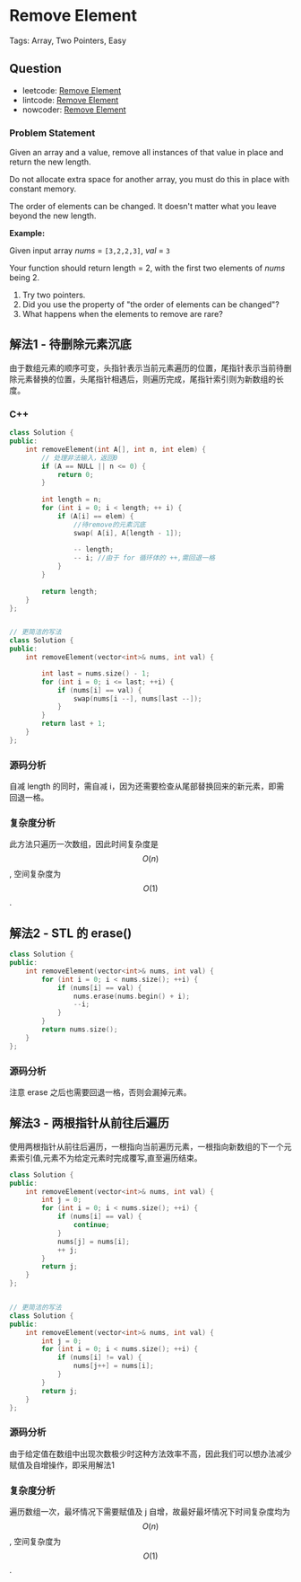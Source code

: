 # Remove Element

Tags: Array, Two Pointers, Easy

## Question

- leetcode: [Remove Element](https://leetcode.com/problems/remove-element/)
- lintcode: [Remove Element](http://www.lintcode.com/en/problem/remove-element/)
- nowcoder: [Remove Element](https://www.nowcoder.com/practice/1e1b7d86039e4427b4b6f7cbb856c301?tpId=46&tqId=29152&tPage=1&rp=1&ru=/ta/leetcode&qru=/ta/leetcode/question-ranking)

### Problem Statement

Given an array and a value, remove all instances of that value in place and
return the new length.

Do not allocate extra space for another array, you must do this in place with
constant memory.

The order of elements can be changed. It doesn't matter what you leave beyond
the new length.

**Example:**

Given input array _nums_ = `[3,2,2,3]`, _val_ = `3`

Your function should return length = 2, with the first two elements of _nums_
being 2.

  1. Try two pointers.
  2. Did you use the property of "the order of elements can be changed"?
  3. What happens when the elements to remove are rare?


## 解法1 - 待删除元素沉底

由于数组元素的顺序可变，头指针表示当前元素遍历的位置，尾指针表示当前待删除元素替换的位置，头尾指针相遇后，则遍历完成，尾指针索引则为新数组的长度。

### C++
```cpp
class Solution {
public:
    int removeElement(int A[], int n, int elem) {
        // 处理非法输入，返回0
        if (A == NULL || n <= 0) {
            return 0;
        }
         
        int length = n;
        for (int i = 0; i < length; ++ i) {
            if (A[i] == elem) {
                //待remove的元素沉底
                swap( A[i], A[length - 1]);
                 
                -- length;
                -- i; //由于 for 循环体的 ++,需回退一格
            }
        }
         
        return length;
    }
};


// 更简洁的写法
class Solution {
public:
    int removeElement(vector<int>& nums, int val) {

        int last = nums.size() - 1;
        for (int i = 0; i <= last; ++i) {
            if (nums[i] == val) {
                swap(nums[i --], nums[last --]);
            }
        }
        return last + 1;
    }
};

```

### 源码分析

自减 length 的同时，需自减 i，因为还需要检查从尾部替换回来的新元素，即需回退一格。

### 复杂度分析

此方法只遍历一次数组，因此时间复杂度是 $$O(n)$$, 空间复杂度为 $$O(1)$$.

## 解法2 - STL 的 erase()

```cpp
class Solution {
public:
    int removeElement(vector<int>& nums, int val) {
        for (int i = 0; i < nums.size(); ++i) {
            if (nums[i] == val) {
                nums.erase(nums.begin() + i);
                --i;
            }
        }
        return nums.size();
    }
};
```

### 源码分析

注意 erase 之后也需要回退一格，否则会漏掉元素。

## 解法3 - 两根指针从前往后遍历

使用两根指针从前往后遍历，一根指向当前遍历元素，一根指向新数组的下一个元素索引值,元素不为给定元素时完成覆写,直至遍历结束。

```cpp
class Solution {
public:
    int removeElement(vector<int>& nums, int val) {
        int j = 0;
        for (int i = 0; i < nums.size(); ++i) {
            if (nums[i] == val) {
                continue;
            }
            nums[j] = nums[i];
            ++ j;
        }
        return j;
    }
};


// 更简洁的写法
class Solution {
public:
    int removeElement(vector<int>& nums, int val) {
        int j = 0;
        for (int i = 0; i < nums.size(); ++i) {
            if (nums[i] != val) {
                nums[j++] = nums[i];
            }
        }
        return j;
    }
};

```

### 源码分析

由于给定值在数组中出现次数极少时这种方法效率不高，因此我们可以想办法减少赋值及自增操作，即采用解法1

### 复杂度分析

遍历数组一次，最坏情况下需要赋值及 j 自增，故最好最坏情况下时间复杂度均为 $$O(n)$$, 空间复杂度为 $$O(1)$$.
